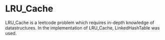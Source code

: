 # LRU_Cache
LRU_Cache is a leetcode problem which requires in-depth knowledge of datastructures. In the implementation of LRU_Cache, LinkedHashTable was used.
